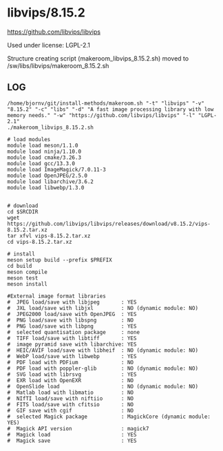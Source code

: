 libvips/8.15.2
========================

<https://github.com/libvips/libvips>

Used under license:
LGPL-2.1


Structure creating script (makeroom_libvips_8.15.2.sh) moved to /sw/libs/libvips/makeroom_8.15.2.sh

LOG
---

    /home/bjornv/git/install-methods/makeroom.sh "-t" "libvips" "-v" "8.15.2" "-c" "libs" "-d" "A fast image processing library with low memory needs." "-w" "https://github.com/libvips/libvips" "-l" "LGPL-2.1"
    ./makeroom_libvips_8.15.2.sh

    # load modules
    module load meson/1.1.0
    module load ninja/1.10.0 
    module load cmake/3.26.3
    module load gcc/13.3.0
    module load ImageMagick/7.0.11-3
    module load OpenJPEG/2.5.0
    module load libarchive/3.6.2
    module load libwebp/1.3.0


    # download
    cd $SRCDIR
    wget https://github.com/libvips/libvips/releases/download/v8.15.2/vips-8.15.2.tar.xz
    tar xfvl vips-8.15.2.tar.xz
    cd vips-8.15.2.tar.xz

    # install
    meson setup build --prefix $PREFIX
    cd build
    meson compile
    meson test
    meson install
    
    #External image format libraries
    #  JPEG load/save with libjpeg       : YES
    #  JXL load/save with libjxl         : NO (dynamic module: NO)
    #  JPEG2000 load/save with OpenJPEG  : YES
    #  PNG load/save with libspng        : NO
    #  PNG load/save with libpng         : YES
    #  selected quantisation package     : none
    #  TIFF load/save with libtiff       : YES
    #  image pyramid save with libarchive: YES
    #  HEIC/AVIF load/save with libheif  : NO (dynamic module: NO)
    #  WebP load/save with libwebp       : YES
    #  PDF load with PDFium              : NO
    #  PDF load with poppler-glib        : NO (dynamic module: NO)
    #  SVG load with librsvg             : YES
    #  EXR load with OpenEXR             : NO
    #  OpenSlide load                    : NO (dynamic module: NO)
    #  Matlab load with libmatio         : NO
    #  NIfTI load/save with niftiio      : NO
    #  FITS load/save with cfitsio       : NO
    #  GIF save with cgif                : NO
    #  selected Magick package           : MagickCore (dynamic module: YES)
    #  Magick API version                : magick7
    #  Magick load                       : YES
    #  Magick save                       : YES

